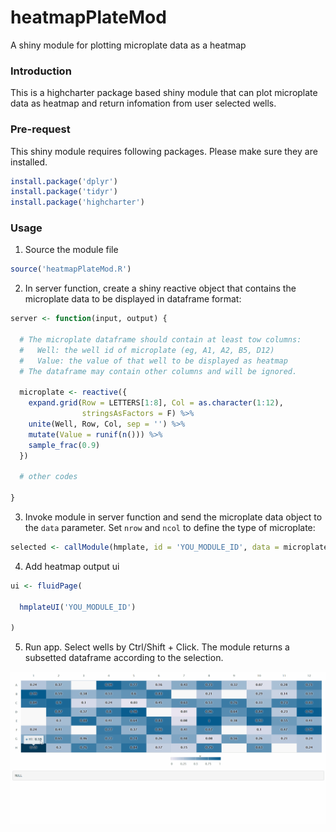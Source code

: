 # heatmapPlateMod
A shiny module for plotting microplate data as a heatmap

### Introduction

This is a highcharter package based shiny module that can plot microplate data as heatmap and return infomation from user selected wells.


### Pre-request

This shiny module requires following packages. Please make sure they are installed.

```r
install.package('dplyr')
install.package('tidyr')
install.package('highcharter')
```

### Usage

1. Source the module file

  ```r
  source('heatmapPlateMod.R')
  ```
  
2. In server function, create a shiny reactive object that contains the microplate data to be displayed in dataframe format: 

  ```r
  server <- function(input, output) {

    # The microplate dataframe should contain at least tow columns:
    #   Well: the well id of microplate (eg, A1, A2, B5, D12) 
    #   Value: the value of that well to be displayed as heatmap
    # The dataframe may contain other columns and will be ignored.
    
    microplate <- reactive({
      expand.grid(Row = LETTERS[1:8], Col = as.character(1:12),
                  stringsAsFactors = F) %>%
      unite(Well, Row, Col, sep = '') %>%
      mutate(Value = runif(n())) %>%
      sample_frac(0.9)
    })
  
    # other codes

  }
  ```

3. Invoke module in server function and send the microplate data object to the `data` parameter. Set `nrow` and `ncol` to define the type of microplate:

  ```r
  selected <- callModule(hmplate, id = 'YOU_MODULE_ID', data = microplate, nrow = 8, ncol = 12)
  ```

4. Add heatmap output ui

  ```r
  ui <- fluidPage(

    hmplateUI('YOU_MODULE_ID')

  )
  ```

5. Run app. Select wells by Ctrl/Shift + Click. The module returns a subsetted dataframe according to the selection.

![alt text](demo.gif)
